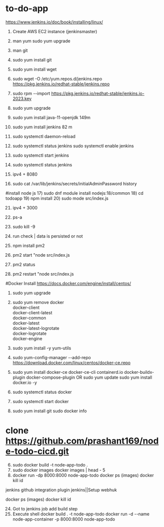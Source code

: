 # to-do-app
  https://www.jenkins.io/doc/book/installing/linux/
  
  1) Create AWS EC2 instance   (jenkinsmaster)
  1)  man yum 
     sudo yum upgrade
  3) man git
  4) sudo yum install git
  5) sudo yum install wget

  6) sudo wget -O /etc/yum.repos.d/jenkins.repo \
    https://pkg.jenkins.io/redhat-stable/jenkins.repo
    
  7) sudo rpm --import https://pkg.jenkins.io/redhat-stable/jenkins.io-2023.key
  8) sudo yum upgrade
  
  9) sudo yum install java-11-openjdk 149m
 10) sudo yum install jenkins    82 m
 11) sudo systemctl daemon-reload

 12) sudo systemctl status jenkins
    sudo systemctl enable jenkins
 13) sudo systemctl start jenkins
 14) sudo systemctl status jenkins

 15) ipv4 + 8080
 16) sudo cat /var/lib/jenkins/secrets/initialAdminPassword
     history

 #install node js 
17) sudo dnf module install nodejs:18/common
18) cd todoapp 
19) npm install	
20) sudo mode src/index.js

21) ipv4 + 3000

22)  ps-a
23)  sudo kill -9

24)  run check | data is persisted or not 

25)  npm install pm2
26)  pm2 start "node src/index.js
27)  pm2 status
 28) pm2 restart "node src/index.js

#Docker Install
https://docs.docker.com/engine/install/centos/
 1) sudo yum upgrade
 2) sudo yum remove docker \
                  docker-client \
                  docker-client-latest \
                  docker-common \
                  docker-latest \
                  docker-latest-logrotate \
                  docker-logrotate \
                  docker-engine
3) sudo yum install -y yum-utils
4) sudo yum-config-manager --add-repo https://download.docker.com/linux/centos/docker-ce.repo     
         
5) sudo yum install docker-ce docker-ce-cli containerd.io docker-buildx-plugin docker-compose-plugin
 OR
   sudo yum update
   sudo yum install docker.io -y
6) sudo systemctl status docker
7) sudo systemctl start docker
8) sudo yum install git
   sudo docker info
#  clone https://github.com/prashant169/node-todo-cicd.git
6) sudo docker build -t node-app-todo .
7) sudo docker images
   docker images | head - 5
8) docker run -dp 8000:8000 node-app-todo
docker ps  (images)
docker kill id

jenkins github integration  plugin jenkins||Setup webhuk

docker ps  (images)
docker kill id

24) Got to jenkins job
   add build step
25) Execute shell
    docker build . -t node-app-todo
    docker run -d --name node-app-container -p 8000:8000 node-app-todo
